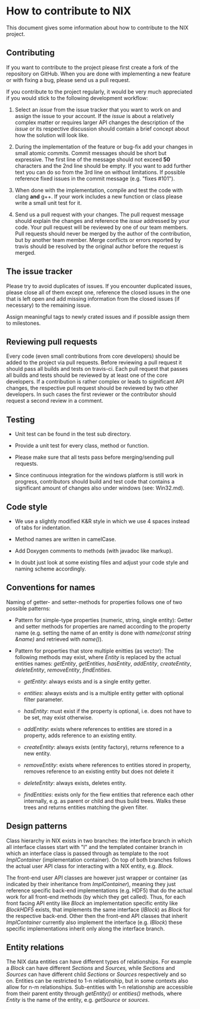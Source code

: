 How to contribute to NIX
========================

This document gives some information about how to contribute to the NIX project.


Contributing
------------

If you want to contribute to the project please first create a fork of the repository on GitHub.
When you are done with implementing a new feature or with fixing a bug, please send 
us a pull request.

If you contribute to the project regularly, it would be very much appreciated if you 
would stick to the following development workflow:

1. Select an *issue* from the issue tracker that you want to work on and assign the issue to your account. 
   If the *issue* is about a relatively complex matter or requires larger API changes the description of the 
   *issue* or its respective discussion should contain a brief concept about how the solution will look like.

2. During the implementation of the feature or bug-fix add your changes in small atomic commits.
   Commit messages should be short but expressive. 
   The first line of the message should not exceed **50** characters and the 2nd line should be empty. 
   If you want to add further text you can do so from the 3rd line on without limitations.
   If possible reference fixed issues in the commit message (e.g. "fixes #101"). 

3. When done with the implementation, compile and test the code with clang **and** g++. 
   If your work includes a new function or class please write a small unit test for it.
   
4. Send us a pull request with your changes. 
   The pull request message should explain the changes and reference the *issue* addressed by your code.
   Your pull request will be reviewed by one of our team members.
   Pull requests should never be merged by the author of the contribution, but by another team member.
   Merge conflicts or errors reported by travis should be resolved by the original author before the request is merged. 


The issue tracker
-----------------

Please try to avoid duplicates of issues. If you encounter duplicated issues, please close all of them except 
one, reference the closed issues in the one that is left open and add missing information from the closed issues 
(if necessary) to the remaining issue.

Assign meaningful tags to newly crated issues and if possible assign them to milestones.


Reviewing pull requests
-----------------------

Every code (even small contributions from core developers) should be added to the project via pull requests.
Before reviewing a pull request it should pass all builds and tests on travis-ci.
Each pull request that passes all builds and tests should be reviewed by at least one of the core developers.
If a contribution is rather complex or leads to significant API changes, the respective pull request should be 
reviewed by two other developers.
In such cases the first reviewer or the contributor should request a second review in a comment.


Testing
-------
   
* Unit test can be found in the test sub directory.

* Provide a unit test for every class, method or function.

* Please make sure that all tests pass before merging/sending pull requests.

* Since continuous integration for the windows platform is still work in progress, contributors should 
  build and test code that contains a significant amount of changes also under windows (see: Win32.md). 


Code style
----------

* We use a slightly modified K&R style in which we use 4 spaces instead of tabs for indentation.

* Method names are written in camelCase.

* Add Doxygen comments to methods (with javadoc like markup).

* In doubt just look at some existing files and adjust your code style and naming scheme accordingly.


Conventions for names
---------------------

Naming of getter- and setter-methods for properties follows one of two possible patterns:

* Pattern for simple-type properties (numeric, string, single entity):
  Getter and setter methods for properties are named according to the property name (e.g. setting the name of an 
  entity is done with *name(const string &name)* and retrieved with *name()*).

* Pattern for properties that store multiple enitties (as vector):
  The following methods may exist, where *Entity* is replaced by the actual entities names: *getEntity*, 
  *getEntities*, *hasEntity*, *addEntity*, *createEntity*, *deleteEntity*, 
  *removeEntity*, *findEntities*.

  * *getEntity*: always exists and is a single entity getter.
  
  * *entities*: always exists and is a multiple entity getter with optional filter parameter.

  * *hasEntity*: must exist if the property is optional, i.e. does not have to be set, may exist otherwise.

  * *addEntity*: exists where references to entities are stored in a property, adds reference to an existing entity.

  * *createEntity*: always exists (entity factory), returns reference to a new entity.

  * *removeEntity*: exists where references to entities stored in property, removes reference to an existing entity 
    but does not delete it

  * *deleteEntity*: always exists, deletes entity.

  * *findEntities*: exists only for the fiew entities that reference each other internally, e.g. as parent or child 
    and thus build trees. Walks these trees and returns entities matching the given filter.


Design patterns
---------------

Class hierarchy in NIX exists in two branches: the interface branch in which all interface classes 
start with "I" and the templated container branch in which an interface class is passed through as 
template to the root *ImplContainer* (implementation container). 
On top of both branches follows the actual user API class for interacting with a NIX entity, e.g. *Block*.

The front-end user API classes are however just wrapper or container (as indicated by their inheritance 
from *ImplContainer*), meaning they just reference specific back-end implementations (e.g. HDF5) that 
do the actual work for all front-end methods (by which they get called).
Thus, for each front facing API entity like *Block* an implementation specific entity like *BlockHDF5* 
exists, that implements the same interface (*IBlock*) as *Block* for the respective back-end. 
Other then the front-end API classes that inherit *ImplContainer* currently also implement the interface 
(e.g. *IBlock*) these specific implementations inherit only along the interface branch.


Entity relations
----------------

The NIX data entities can have different types of relationships. For example a *Block* can have different 
*Sections* and *Sources,* while *Sections* and *Sources* can have different child *Sections* or *Sources* respectively 
and so on. 
Entities can be restricted to 1-n relationship, but in some contexts also allow for n-m relationships. 
Sub-entities with 1-n relationship are accessible from their parent entity through *getEntity()* or *entities()* methods, 
where *Entity* is the name of the entity, e.g. *getSource* or *sources*.




